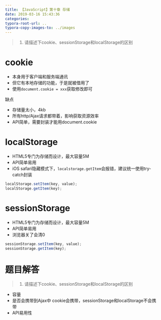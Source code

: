 ```yaml
---
title: 【JavaScript】第十章 存储
date: 2019-03-16 15:43:36
categories:
typora-root-url: ..
typora-copy-images-to: ../images
---
```


> 1. 请描述下cookie、sessionStorage和localStorage的区别

# cookie
- 本身用于客户端和服务端通讯
- 但它有本地存储的功能，于是就被借用了
- 使用`document.cookie = xxx`获取修改即可

缺点
- 存储量太小，4kb
- 所有http/Ajax请求都带着，影响获取资源效率
- API简单，需要封装才能用document.cookie

# localStorage
- HTML5专门为存储而设计，最大容量5M
- API简单易用
- iOS safari隐藏模式下，`localstorage.getItem`会报错，建议统一使用try-catch封装
```js
localStorage.setItem(key, value);
localStorage.getItem(key);
```
# sessionStorage
- HTML5专门为存储而设计，最大容量5M
- API简单易用
- 浏览器关了会清0
```js
sessionStorage.setItem(key, value);
sessionStorage.getItem(key);
```

# 题目解答
> 1. 请描述下cookie、sessionStorage和localStorage的区别

- 容量
- 是否会携带到Ajax中
cookie会携带，sessionStorage和localStorage不会携带
- API易用性  

